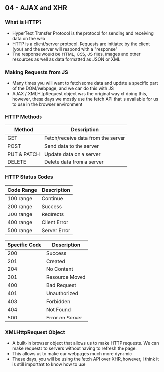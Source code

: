 ## 04 - AJAX and XHR

### What is HTTP?

- HyperText Transfer Protocol is the protocol for sending and receiving data on the web
- HTTP is a client/server protocol. Requests are initiated by the client (you) and the server will respond with a "response"
- The response would be HTML, CSS, JS files, images and other resources as well as data formatted as JSON or XML

### Making Requests from JS

- Many times you will want to fetch some data and update a specific part of the DOM/webpage, and we can do this with JS
- AJAX / XMLHttpRequest object was the original way of doing this, however, these days we mostly use the fetch API that is available for us to use in the browser environment

### HTTP Methods

| Method      | Description                        |
| ----------- | ---------------------------------- |
| GET         | Fetch/receive data from the server |
| POST        | Send data to the server            |
| PUT & PATCH | Update data on a server            |
| DELETE      | Delete data from a server          |

### HTTP Status Codes

| Code Range | Description  |
| ---------- | ------------ |
| 100 range  | Continue     |
| 200 range  | Success      |
| 300 range  | Redirects    |
| 400 range  | Client Error |
| 500 range  | Server Error |

| Specific Code | Description     |
| ------------- | --------------- |
| 200           | Success         |
| 201           | Created         |
| 204           | No Content      |
| 301           | Resource Moved  |
| 400           | Bad Request     |
| 401           | Unauthorized    |
| 403           | Forbidden       |
| 404           | Not Found       |
| 500           | Error on Server |

### XMLHttpRequest Object

- A built-in browser object that allows us to make HTTP requests. We can make requests to servers without having to refresh the page.
- This allows us to make our webpages much more dynamic
- These days, you will be using the fetch API over XHR, however, I think it is still important to know how to use
